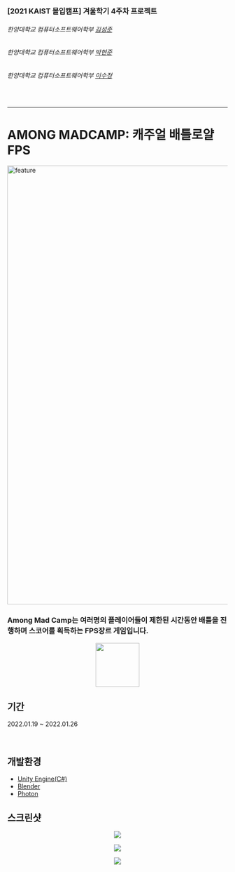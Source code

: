 ### [2021 KAIST 몰입캠프] 겨울학기 4주차 프로젝트


###### 한양대학교 컴퓨터소프트웨어학부 [김성준](https://github.com/sjwhole)
###### 한양대학교 컴퓨터소프트웨어학부 [박현준](https://github.com/Dookong)
###### 한양대학교 컴퓨터소프트웨어학부 [이수정](https://github.com/SooJ2)

<br/>

------------------
# AMONG MADCAMP: 캐주얼 배틀로얄 FPS

<img width="1000" alt="feature" src="https://user-images.githubusercontent.com/6710663/151110745-b251f4c5-7af1-4eef-8808-5fc06cc3ed09.png">

### Among Mad Camp는 여러명의 플레이어들이 제한된 시간동안 배틀을 진행하며 스코어를 획득하는 FPS장르 게임입니다. 


<p align="center">
  <img 
       src="https://user-images.githubusercontent.com/6710663/151110686-dacef893-1521-442d-858f-adcb821071f9.gif"
       width="100"
       height="100"/>
</p>



## 기간
2022.01.19 ~ 2022.01.26

<br/>

## 개발환경

- [Unity Engine(C#)](https://unity.com)
- [Blender](https://www.blender.org)
- [Photon](https://www.photonengine.com)

## 스크린샷
<p align="center">
  <img src="https://user-images.githubusercontent.com/6710663/151109451-f6c0975b-f9ec-4b31-8847-4713c6006151.png"/>
</p>

<p align="center">
  <img src="https://user-images.githubusercontent.com/6710663/151109457-2d418a92-ad02-43f1-983a-f4af2826c662.png"/>
</p> 

<p align="center">
  <img src="https://user-images.githubusercontent.com/6710663/151109461-80ad789d-45e3-48b5-9771-c1b848cacb59.png"/>
</p> 
